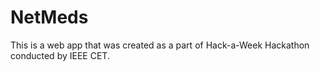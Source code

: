 # NetMeds
This is a web app that was created as a part of Hack-a-Week Hackathon conducted by IEEE CET.
